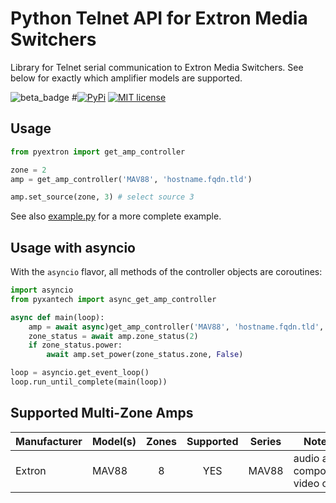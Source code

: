 # Python Telnet API for Extron Media Switchers

Library for Telnet serial communication to Extron Media Switchers.
See below for exactly which amplifier models are supported.

![beta_badge](https://img.shields.io/badge/maturity-Beta-yellow.png)
#[![PyPi](https://img.shields.io/pypi/v/pyxantech.svg)](https://pypi.python.org/pypi/pyxantech)
[![MIT license](http://img.shields.io/badge/license-MIT-brightgreen.svg)](http://opensource.org/licenses/MIT)

## Usage
```python
from pyextron import get_amp_controller

zone = 2
amp = get_amp_controller('MAV88', 'hostname.fqdn.tld')

amp.set_source(zone, 3) # select source 3
```

See also [example.py](example.py) for a more complete example.

## Usage with asyncio

With the `asyncio` flavor, all methods of the controller objects are coroutines:

```python
import asyncio
from pyxantech import async_get_amp_controller

async def main(loop):
    amp = await async)get_amp_controller('MAV88', 'hostname.fqdn.tld', loop)
    zone_status = await amp.zone_status(2)
    if zone_status.power:
        await amp.set_power(zone_status.zone, False)

loop = asyncio.get_event_loop()
loop.run_until_complete(main(loop))
```

## Supported Multi-Zone Amps

| Manufacturer | Model(s)                 | Zones | Supported  |   Series   | Notes                                            |
| ------------ | ------------------------ | :---: | :--------: | :--------: | ------------------------------------------------ |
| Extron       | MAV88                    |   8   |    YES     |  MAV88     | audio and composite video only                   |
